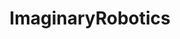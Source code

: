 ---
title: ImaginaryRobotics
crosslinks:
- chinafuturism
- ImaginaryArtists
- Serendipity
- ImaginaryFamilies
---